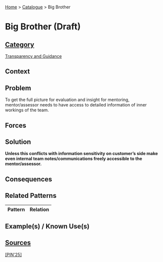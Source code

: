 [Home](../README.md) > [Catalogue](../Patterns_catalogue.md) > Big Brother

# Big Brother (Draft)

## [Category](categories/categories.md)

[Transparency and Guidance](categories/Transparency_and_Guidance.md)

## Context

## Problem

To get the full picture for evaluation and insight for mentoring, mentor/assessor needs to have access to detailed information of inner workings of the team.

## Forces

## Solution

**Unless this conflicts with information sensitivity on customer’s side make even internal team notes/communications freely accessible to the mentor/assessor.**

## Consequences

## Related Patterns

|Pattern|Relation|
|--|--|
 
## Example(s) / Known Use(s) 

## [Sources](../References.md)

[[PIN'25]](publications/pin25/pin25.md)
